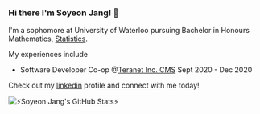 ### Hi there I'm Soyeon Jang! 👋

I'm a sophomore at University of Waterloo pursuing Bachelor in Honours Mathematics, [Statistics](https://uwaterloo.ca/statistics-and-actuarial-science/).

My experiences include
- Software Developer Co-op @[Teranet Inc. CMS](https://www.teranet.ca/collateral-management-solutions/) Sept 2020 - Dec 2020

Check out my [linkedin](https://www.linkedin.com/in/soyeon-j) profile and connect with me today!



  <img align="left" alt="⚡Soyeon Jang's GitHub Stats⚡" src="https://github-readme-stats.soyeonjangg.vercel.app/api?username=soyeonjangg&show_icons=true&hide_border=true"/>
  
<!--

Here are some ideas to get you started:

- 🔭 I’m currently working on ...
- 🌱 I’m currently learning ...
- 👯 I’m looking to collaborate on ...
- 🤔 I’m looking for help with ...
- 💬 Ask me about ...
- 📫 How to reach me: ...
- 😄 Pronouns: ...
- ⚡ Fun fact: ...
-->
